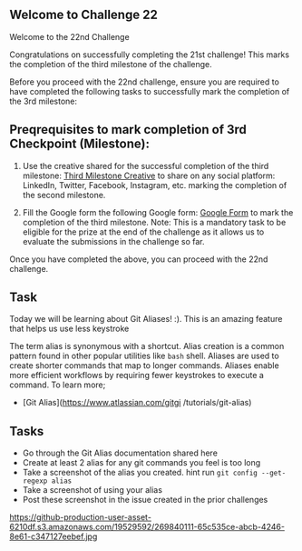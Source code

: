 ## Welcome to Challenge 22

Welcome to the 22nd Challenge 

Congratulations on successfully completing the 21st challenge! This marks the completion of the third milestone of the challenge.

Before you proceed with the 22nd challenge, ensure you are required to have completed the following tasks to successfully mark the completion of the 3rd milestone: 

## Preqrequisites to mark completion of 3rd Checkpoint (Milestone):

1. Use the creative shared for the successful completion of the third milestone: [Third Milestone Creative](https://github-production-user-asset-6210df.s3.amazonaws.com/19529592/269840111-65c535ce-abcb-4246-8e61-c347127eebef.jpg) to share on any social platform: LinkedIn, Twitter, Facebook, Instagram, etc. marking the completion of the second milestone.

2. Fill the Google form the following Google form: [Google Form](https://forms.gle/FJNAM11ajPkhXx5N6) to mark the completion of the third milestone. Note: This is a mandatory task to be eligible for the prize at the end of the challenge as it allows us to evaluate the submissions in the challenge so far.


Once you have completed the above, you can proceed with the 22nd challenge.


## Task 

Today we will be learning about Git Aliases! :). This is an amazing feature that helps us use less keystroke

 The term alias is synonymous with a shortcut. Alias creation is a common pattern found in other popular utilities like `bash` shell. Aliases are used to create shorter commands that map to longer commands. Aliases enable more efficient workflows by requiring fewer keystrokes to execute a command. To learn more;

 - [Git Alias](https://www.atlassian.com/gitgi /tutorials/git-alias)

  ## Tasks

 - Go through the Git Alias documentation shared here
 - Create at least 2 alias for any git commands you feel is too long
 - Take a screenshot of the alias you created. hint run `git config --get-regexp alias`
 - Take a screenshot of using your alias
 - Post these screenshot in the issue created in the prior challenges 




 https://github-production-user-asset-6210df.s3.amazonaws.com/19529592/269840111-65c535ce-abcb-4246-8e61-c347127eebef.jpg